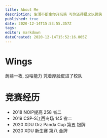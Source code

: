 ```yaml
---
title: About Me
description: 生活不断拿你开玩笑 可你还得报之以微笑
published: true
date: 2020-12-14T15:53:55.357Z
tags: 
editor: markdown
dateCreated: 2020-12-14T15:52:16.005Z
---
```


# Wings

蒟蒻一枚, 没啥能力
凭着厚脸皮进了校队

# 竞赛经历

- 2018 NOIP提高 258 省二
- 2019 CSP-S江西专场 145 省二
- 2020 XDU Orz Panda Cup 第五 银牌
- 2020 XDU 新生赛 第八 金牌